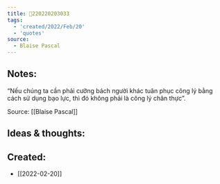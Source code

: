 ```yaml
---
title: 💬220220203033
tags:
  - 'created/2022/Feb/20'
  - 'quotes'
source:
  - Blaise Pascal
---
```


## Notes:
“Nếu chúng ta cần phải cưỡng bách người khác tuân phục công lý bằng cách sử dụng bạo lực, thì đó không phải là công lý chân thực”.

Source: [[Blaise Pascal]]

## Ideas & thoughts:
## Created:
- [[2022-02-20]]
